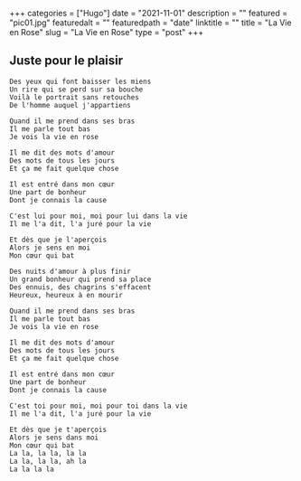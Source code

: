 +++
categories = ["Hugo"]
date = "2021-11-01"
description = ""
featured = "pic01.jpg"
featuredalt = ""
featuredpath = "date"
linktitle = ""
title = "La Vie en Rose"
slug = "La Vie en Rose"
type = "post"
+++

## Juste pour le plaisir

    Des yeux qui font baisser les miens
    Un rire qui se perd sur sa bouche
    Voilà le portrait sans retouches
    De l'homme auquel j'appartiens

    Quand il me prend dans ses bras
    Il me parle tout bas
    Je vois la vie en rose

    Il me dit des mots d'amour
    Des mots de tous les jours
    Et ça me fait quelque chose

    Il est entré dans mon cœur
    Une part de bonheur
    Dont je connais la cause

    C'est lui pour moi, moi pour lui dans la vie
    Il me l'a dit, l'a juré pour la vie
    
    Et dès que je l'aperçois
    Alors je sens en moi
    Mon cœur qui bat
    
    Des nuits d'amour à plus finir
    Un grand bonheur qui prend sa place
    Des ennuis, des chagrins s'effacent
    Heureux, heureux à en mourir
    
    Quand il me prend dans ses bras
    Il me parle tout bas
    Je vois la vie en rose
    
    Il me dit des mots d'amour
    Des mots de tous les jours
    Et ça me fait quelque chose
    
    Il est entré dans mon cœur
    Une part de bonheur
    Dont je connais la cause
    
    C'est toi pour moi, moi pour toi dans la vie
    Il me l'a dit, l'a juré pour la vie
    
    Et dès que je t'aperçois
    Alors je sens dans moi
    Mon cœur qui bat
    La la, la la, la la
    La la, la la, ah la
    La la la la
